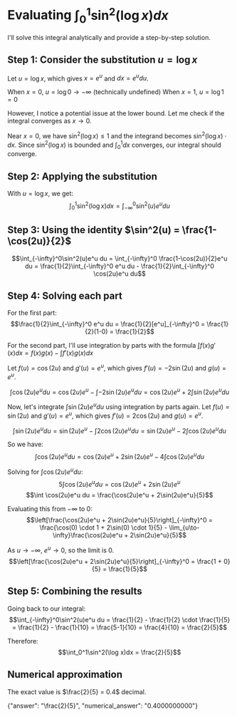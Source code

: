 # Evaluating $\int_0^1\sin^2(\log x)dx$

I'll solve this integral analytically and provide a step-by-step solution.

## Step 1: Consider the substitution $u = \log x$
Let $u = \log x$, which gives $x = e^u$ and $dx = e^u du$.

When $x = 0$, $u = \log 0 \rightarrow -\infty$ (technically undefined)
When $x = 1$, $u = \log 1 = 0$

However, I notice a potential issue at the lower bound. Let me check if the integral converges as $x \rightarrow 0$.

Near $x = 0$, we have $\sin^2(\log x) \leq 1$ and the integrand becomes $\sin^2(\log x) \cdot dx$. 
Since $\sin^2(\log x)$ is bounded and $\int_0^1 dx$ converges, our integral should converge.

## Step 2: Applying the substitution
With $u = \log x$, we get:
$$\int_0^1\sin^2(\log x)dx = \int_{-\infty}^0\sin^2(u)e^u du$$

## Step 3: Using the identity $\sin^2(u) = \frac{1-\cos(2u)}{2}$
$$\int_{-\infty}^0\sin^2(u)e^u du = \int_{-\infty}^0 \frac{1-\cos(2u)}{2}e^u du = \frac{1}{2}\int_{-\infty}^0 e^u du - \frac{1}{2}\int_{-\infty}^0 \cos(2u)e^u du$$

## Step 4: Solving each part
For the first part:
$$\frac{1}{2}\int_{-\infty}^0 e^u du = \frac{1}{2}[e^u]_{-\infty}^0 = \frac{1}{2}(1-0) = \frac{1}{2}$$

For the second part, I'll use integration by parts with the formula $\int f(x)g'(x)dx = f(x)g(x) - \int f'(x)g(x)dx$

Let $f(u) = \cos(2u)$ and $g'(u) = e^u$, which gives $f'(u) = -2\sin(2u)$ and $g(u) = e^u$.

$$\int \cos(2u)e^u du = \cos(2u)e^u - \int -2\sin(2u)e^u du = \cos(2u)e^u + 2\int \sin(2u)e^u du$$

Now, let's integrate $\int \sin(2u)e^u du$ using integration by parts again.
Let $f(u) = \sin(2u)$ and $g'(u) = e^u$, which gives $f'(u) = 2\cos(2u)$ and $g(u) = e^u$.

$$\int \sin(2u)e^u du = \sin(2u)e^u - \int 2\cos(2u)e^u du = \sin(2u)e^u - 2\int \cos(2u)e^u du$$

So we have:
$$\int \cos(2u)e^u du = \cos(2u)e^u + 2\sin(2u)e^u - 4\int \cos(2u)e^u du$$

Solving for $\int \cos(2u)e^u du$:
$$5\int \cos(2u)e^u du = \cos(2u)e^u + 2\sin(2u)e^u$$
$$\int \cos(2u)e^u du = \frac{\cos(2u)e^u + 2\sin(2u)e^u}{5}$$

Evaluating this from $-\infty$ to $0$:
$$\left[\frac{\cos(2u)e^u + 2\sin(2u)e^u}{5}\right]_{-\infty}^0 = \frac{\cos(0) \cdot 1 + 2\sin(0) \cdot 1}{5} - \lim_{u\to-\infty}\frac{\cos(2u)e^u + 2\sin(2u)e^u}{5}$$

As $u \to -\infty$, $e^u \to 0$, so the limit is $0$.
$$\left[\frac{\cos(2u)e^u + 2\sin(2u)e^u}{5}\right]_{-\infty}^0 = \frac{1 + 0}{5} = \frac{1}{5}$$

## Step 5: Combining the results
Going back to our integral:
$$\int_{-\infty}^0\sin^2(u)e^u du = \frac{1}{2} - \frac{1}{2} \cdot \frac{1}{5} = \frac{1}{2} - \frac{1}{10} = \frac{5-1}{10} = \frac{4}{10} = \frac{2}{5}$$

Therefore:
$$\int_0^1\sin^2(\log x)dx = \frac{2}{5}$$

## Numerical approximation
The exact value is $\frac{2}{5} = 0.4$ decimal.

{"answer": "\\frac{2}{5}", "numerical_answer": "0.4000000000"}